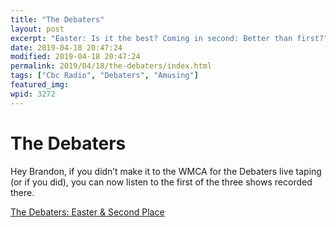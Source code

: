 ```yaml
---
title: "The Debaters"
layout: post
excerpt: "Easter: Is it the best? Coming in second: Better than first?"
date: 2019-04-18 20:47:24
modified: 2019-04-18 20:47:24
permalink: 2019/04/18/the-debaters/index.html
tags: ["Cbc Radio", "Debaters", "Amusing"]
featured_img: 
wpid: 3272
---
```


# The Debaters

Hey Brandon, if you didn’t make it to the WMCA for the Debaters live taping (or if you did), you can now listen to the first of the three shows recorded there.

[The Debaters: Easter &amp; Second Place](https://www.cbc.ca/radio/thedebaters/april-20-2019-easter-second-place-1.5103859)